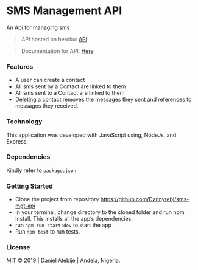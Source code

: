 # SMS Management API
An Api for managing sms 

> API hosted on heroku: [API](https://sms-mgt.herokuapp.com/)

> Documentation for API: [Here](https://documenter.getpostman.com/view/2091261/Rztso6Tn) 

### Features
- A user can create a contact
- All sms sent by a Contact are linked to them
- All sms sent to a Contact are linked to them
- Deleting a contact removes the messages they sent and references to messages they received.

### Technology
This application was developed with JavaScript using, NodeJs, and Express.

### Dependencies
Kindly refer to `package.json`

### Getting Started
- Clone the project from repository https://github.com/Dannytebj/sms-mgt-api  
- In your terminal, change directory to the cloned folder and run npm install. This installs all the app’s dependencies. 
- run `npm run start:dev` to start the app
- Run `npm test` to run tests.

### License
MIT © 2019 | Daniel Atebije | Andela, Nigeria.
